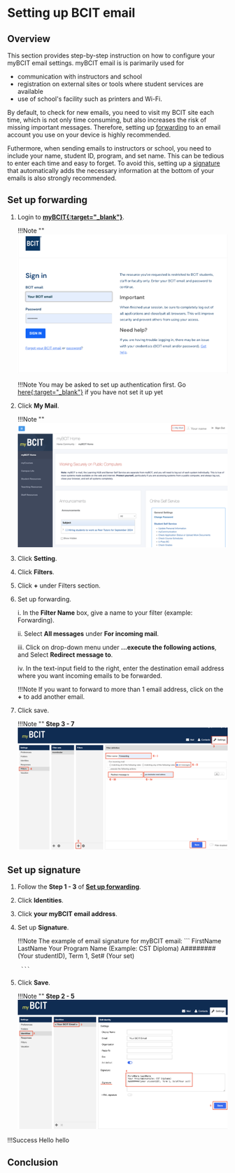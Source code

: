 # **Setting up BCIT email**

## Overview

This section provides step-by-step instruction on how to configure your myBCIT email settings. myBCIT email is is parimarily used for 

- communication with instructors and school 
- registration on external sites or tools where student services are available
- use of school's facility such as printers and Wi-Fi.

By default, to check for new emails, you need to visit my BCIT site each time, which is not only time consuming, but also increases the risk of missing important messages. Therefore, setting up [forwarding](glossary.md\#forwarding) to an email account you use on your device is highly recommended. 

Futhermore, when sending emails to instructors or school, you need to include your name, student ID, program, and set name. This can be tedious to enter each time and easy to forget. To avoid this, setting up a [signature](glossary.md\#signature) that automatically adds the necessary information at the bottom of your emails is also strongly recommended.

## Set up forwarding

1. Login to **<u>[myBCIT](https://my.bcit.ca){:target="_blank"}</u>**.

    !!!Note ""
        ![Image of login page](..\Assets\paying-tuition-image\login.png)

    !!!Note
        You may be asked to set up authentication first. 
        Go <u>[here](https://kb.bcit.ca/student/setting-up-multi-factor-authentication-3416){:target="_blank"}</u> if you have not set it up yet

2. Click **My Mail**.

    !!!Note ""
        ![Click My Mail](..\Assets\setting-up-email-image\click-my-mail.png)    

3. Click **Setting**.

4. Click **Filters**.

5. Click **+** under Filters section.

6. Set up forwarding.

    i. In the **Filter Name** box, give a name to your filter (example: Forwarding).

    ii. Select **All messages** under **For incoming mail**.

    iii. Click on drop-down menu under **...execute the following actions**, and Select **Redirect message to**.

    iv. In the text-input field to the right, enter the destination email address where you want incoming emails to be forwarded.
    
    !!!Note
        If you want to forward to more than 1 email address, click on the **+** to add another email.

7. Click save.

    !!!Note ""
        **Step 3 - 7**
        ![Click My Mail](..\Assets\setting-up-email-image\click-setting.png)

## Set up signature

1. Follow the **Step 1 - 3** of **[Set up forwarding](#set-up-forwarding)**.

2. Click **Identities**.

1. Click **your myBCIT email address**.

3. Set up **Signature**.

    !!!Note
        The example of email signature for myBCIT email:
        ```
        FirstName LastName
        Your Program Name (Example: CST Diploma)
        A########(Your studentID), Term 1, Set# (Your set)

        ```

4. Click **Save**.

    !!!Note ""
        **Step 2 - 5**
        ![Set Up Signature](..\Assets\setting-up-email-image\set-up-signature.png)

!!!Success
    Hello hello


## Conclusion
